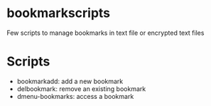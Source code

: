 # bookmarkscripts
Few scripts to manage bookmarks in text file or encrypted text files

# Scripts
- bookmarkadd: add a new bookmark
- delbookmark: remove an existing bookmark
- dmenu-bookmarks: access a bookmark
